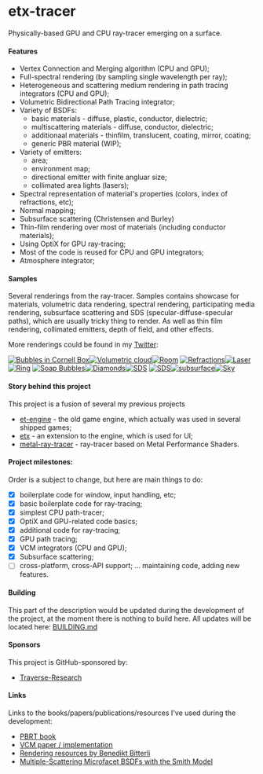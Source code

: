 # etx-tracer

Physically-based GPU and CPU ray-tracer emerging on a surface.

#### Features
 * Vertex Connection and Merging algorithm (CPU and GPU);
 * Full-spectral rendering (by sampling single wavelength per ray);
 * Heterogeneous and scattering medium rendering in path tracing integrators (CPU and GPU);
 * Volumetric Bidirectional Path Tracing integrator;
 * Variety of BSDFs: 
    - basic materials - diffuse, plastic, conductor, dielectric;
    - multiscattering materials - diffuse, conductor, dielectric;
    - additionaal materials - thinfilm, translucent, coating, mirror, coating;
    - generic PBR material (WIP);
 * Variety of emitters:
    - area;
    - environment map;
    - directional emitter with finite angluar size;
    - collimated area lights (lasers);
 * Spectral representation of material's properties (colors, index of refractions, etc);
 * Normal mapping;
 * Subsurface scattering (Christensen and Burley)
 * Thin-film rendering over most of materials (including conductor materials);
 * Using OptiX for GPU ray-tracing;
 * Most of the code is reused for CPU and GPU integrators;
 * Atmosphere integrator;

#### Samples
Several renderings from the ray-tracer. Samples contains showcase for materials, volumetric data rendering, spectral rendering, participating media rendering, subsurface scattering and SDS (specular-diffuse-specular paths), which are usually tricky thing to render. As well as thin film rendering, collimated emitters, depth of field, and other effects.

More renderings could be found in my [Twitter](https://twitter.com/serhii_rieznik):

[![Bubbles in Cornell Box](./docs/preview/bubble.png)](./docs/images/bubble.png)[![Volumetric cloud](./docs/preview/volumetric-cloud.png)](./docs/images/volumetric-cloud.png)[![Room](./docs/preview/room.png)](./docs/images/room.png)
[![Refractions](./docs/preview/volumetric-refractions.png)](./docs/images/volumetric-refractions.png)[![Laser](./docs/preview/laser-2.png)](./docs/images/laser-2.png)[![Ring](./docs/preview/ring.png)](./docs/images/ring.png)
[![Soap Bubbles](./docs/preview/soapbubbles.png)](./docs/images/soapbubbles.png)[![Diamonds](./docs/preview/diamonds.png)](./docs/images/diamonds.png)[![SDS](./docs/preview/sds.png)](./docs/images/sds.png)
[![SDS](./docs/preview/spoons.png)](./docs/images/spoons.png)[![subsurface](./docs/preview/subsurface.png)](./docs/images/subsurface.png)[![Sky](./docs/preview/sky.png)](./docs/images/sky.png)

#### Story behind this project

This project is a fusion of several my previous projects 
  * [et-engine](https://github.com/sergeyreznik/et-engine) - the old game engine, which actually was used in several shipped games;
  * [etx](https://github.com/sergeyreznik/et-x-classic) - an extension to the engine, which is used for UI;
  * [metal-ray-tracer](https://github.com/sergeyreznik/metal-ray-tracer) - ray-tracer based on Metal Performance Shaders.

#### Project milestones:
Order is a subject to change, but here are main things to do:
- [x] boilerplate code for window, input handling, etc;
- [x] basic boilerplate code for ray-tracing;
- [x] simplest CPU path-tracer;
- [x] OptiX and GPU-related code basics;
- [x] additional code for ray-tracing;
- [x] GPU path tracing;
- [x] VCM integrators (CPU and GPU);
- [x] Subsurface scattering;
- [ ] cross-platform, cross-API support;
  ... maintaining code, adding new features.

#### Building
This part of the description would be updated during the development of the project, at the moment there is nothing to build here.
All updates will be located here: [BUILDING.md](docs/BUILDING.md)

#### Sponsors
This project is GitHub-sponsored by:
* [Traverse-Research](https://github.com/Traverse-Research)

#### Links
Links to the books/papers/publications/resources I've used during the development:
 - [PBRT book](https://www.pbr-book.org/)
 - [VCM paper / implementation](https://cgg.mff.cuni.cz/~jaroslav/papers/2012-vcm/)
 - [Rendering resources by Benedikt Bitterli](https://benedikt-bitterli.me/resources/)
 - [Multiple-Scattering Microfacet BSDFs with the Smith Model](https://eheitzresearch.wordpress.com/240-2/)
